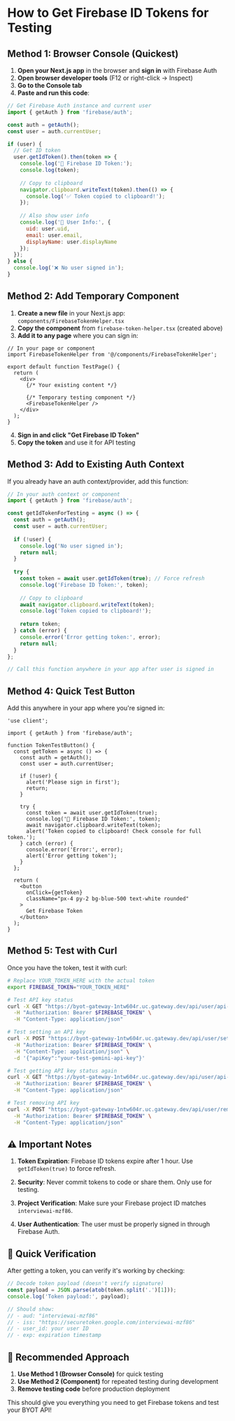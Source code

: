 # How to Get Firebase ID Tokens for Testing

## Method 1: Browser Console (Quickest)

1. **Open your Next.js app** in the browser and **sign in** with Firebase Auth
2. **Open browser developer tools** (F12 or right-click → Inspect)
3. **Go to the Console tab**
4. **Paste and run this code**:

```javascript
// Get Firebase Auth instance and current user
import { getAuth } from 'firebase/auth';

const auth = getAuth();
const user = auth.currentUser;

if (user) {
  // Get ID token
  user.getIdToken().then(token => {
    console.log('🔑 Firebase ID Token:');
    console.log(token);
    
    // Copy to clipboard
    navigator.clipboard.writeText(token).then(() => {
      console.log('✅ Token copied to clipboard!');
    });
    
    // Also show user info
    console.log('👤 User Info:', {
      uid: user.uid,
      email: user.email,
      displayName: user.displayName
    });
  });
} else {
  console.log('❌ No user signed in');
}
```

## Method 2: Add Temporary Component

1. **Create a new file** in your Next.js app: `components/FirebaseTokenHelper.tsx`
2. **Copy the component** from `firebase-token-helper.tsx` (created above)
3. **Add it to any page** where you can sign in:

```tsx
// In your page or component
import FirebaseTokenHelper from '@/components/FirebaseTokenHelper';

export default function TestPage() {
  return (
    <div>
      {/* Your existing content */}
      
      {/* Temporary testing component */}
      <FirebaseTokenHelper />
    </div>
  );
}
```

4. **Sign in and click "Get Firebase ID Token"**
5. **Copy the token** and use it for API testing

## Method 3: Add to Existing Auth Context

If you already have an auth context/provider, add this function:

```typescript
// In your auth context or component
import { getAuth } from 'firebase/auth';

const getIdTokenForTesting = async () => {
  const auth = getAuth();
  const user = auth.currentUser;
  
  if (!user) {
    console.log('No user signed in');
    return null;
  }
  
  try {
    const token = await user.getIdToken(true); // Force refresh
    console.log('Firebase ID Token:', token);
    
    // Copy to clipboard
    await navigator.clipboard.writeText(token);
    console.log('Token copied to clipboard!');
    
    return token;
  } catch (error) {
    console.error('Error getting token:', error);
    return null;
  }
};

// Call this function anywhere in your app after user is signed in
```

## Method 4: Quick Test Button

Add this anywhere in your app where you're signed in:

```tsx
'use client';

import { getAuth } from 'firebase/auth';

function TokenTestButton() {
  const getToken = async () => {
    const auth = getAuth();
    const user = auth.currentUser;
    
    if (!user) {
      alert('Please sign in first');
      return;
    }
    
    try {
      const token = await user.getIdToken(true);
      console.log('🔑 Firebase ID Token:', token);
      await navigator.clipboard.writeText(token);
      alert('Token copied to clipboard! Check console for full token.');
    } catch (error) {
      console.error('Error:', error);
      alert('Error getting token');
    }
  };

  return (
    <button 
      onClick={getToken}
      className="px-4 py-2 bg-blue-500 text-white rounded"
    >
      Get Firebase Token
    </button>
  );
}
```

## Method 5: Test with Curl

Once you have the token, test it with curl:

```bash
# Replace YOUR_TOKEN_HERE with the actual token
export FIREBASE_TOKEN="YOUR_TOKEN_HERE"

# Test API key status
curl -X GET "https://byot-gateway-1ntw604r.uc.gateway.dev/api/user/api-key-status" \
  -H "Authorization: Bearer $FIREBASE_TOKEN" \
  -H "Content-Type: application/json"

# Test setting an API key
curl -X POST "https://byot-gateway-1ntw604r.uc.gateway.dev/api/user/set-api-key" \
  -H "Authorization: Bearer $FIREBASE_TOKEN" \
  -H "Content-Type: application/json" \
  -d '{"apiKey":"your-test-gemini-api-key"}'

# Test getting API key status again
curl -X GET "https://byot-gateway-1ntw604r.uc.gateway.dev/api/user/api-key-status" \
  -H "Authorization: Bearer $FIREBASE_TOKEN" \
  -H "Content-Type: application/json"

# Test removing API key
curl -X POST "https://byot-gateway-1ntw604r.uc.gateway.dev/api/user/remove-api-key" \
  -H "Authorization: Bearer $FIREBASE_TOKEN" \
  -H "Content-Type: application/json"
```

## ⚠️ Important Notes

1. **Token Expiration**: Firebase ID tokens expire after 1 hour. Use `getIdToken(true)` to force refresh.

2. **Security**: Never commit tokens to code or share them. Only use for testing.

3. **Project Verification**: Make sure your Firebase project ID matches `interviewai-mzf86`.

4. **User Authentication**: The user must be properly signed in through Firebase Auth.

## 🧪 Quick Verification

After getting a token, you can verify it's working by checking:

```javascript
// Decode token payload (doesn't verify signature)
const payload = JSON.parse(atob(token.split('.')[1]));
console.log('Token payload:', payload);

// Should show:
// - aud: "interviewai-mzf86"  
// - iss: "https://securetoken.google.com/interviewai-mzf86"
// - user_id: your user ID
// - exp: expiration timestamp
```

## 🎯 Recommended Approach

1. **Use Method 1 (Browser Console)** for quick testing
2. **Use Method 2 (Component)** for repeated testing during development
3. **Remove testing code** before production deployment

This should give you everything you need to get Firebase tokens and test your BYOT API! 